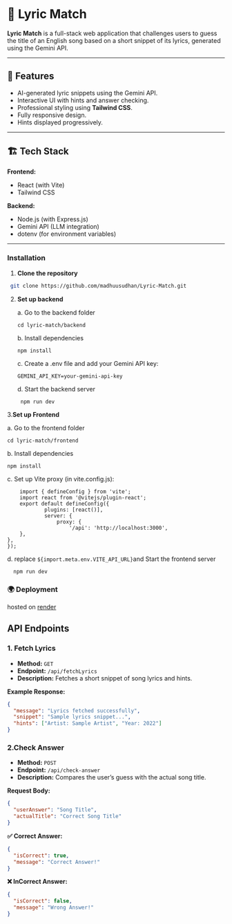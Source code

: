 # 🎵 Lyric Match

**Lyric Match** is a full-stack web application that challenges users to guess the title of an English song based on a short snippet of its lyrics, generated using the Gemini API.

---

## 🚀 Features
- AI-generated lyric snippets using the Gemini API.
- Interactive UI with hints and answer checking.
- Professional styling using **Tailwind CSS**.
- Fully responsive design.
- Hints displayed progressively.

---

## 🏗️ Tech Stack
**Frontend:**  
- React (with Vite)  
- Tailwind CSS  

**Backend:**  
- Node.js (with Express.js)  
- Gemini API (LLM integration)  
- dotenv (for environment variables)  

---
### Installation

1. **Clone the repository**

```bash
 git clone https://github.com/madhuusudhan/Lyric-Match.git
```
2. **Set up backend**

      a. Go to the backend folder 

    
       cd lyric-match/backend

      b. Install dependencies

       npm install

      c. Create a .env file and add your Gemini API key:

       GEMINI_API_KEY=your-gemini-api-key

      d. Start the backend server 
        
        npm run dev
3.**Set up Frontend**


   a. Go to the frontend folder 

    
    cd lyric-match/frontend

  b. Install dependencies

    npm install

  c. Set up Vite proxy (in vite.config.js):

        import { defineConfig } from 'vite';
        import react from '@vitejs/plugin-react';
        export default defineConfig({
                plugins: [react()],
                server: {
                    proxy: {
                        '/api': 'http://localhost:3000',
        },
    },
    });


  d. replace ```${import.meta.env.VITE_API_URL}```and Start the frontend server 
        
      npm run dev

### 🌍 Deployment
hosted on [render](https://lyricmatch.onrender.com/)
## API Endpoints

### 1. Fetch Lyrics
- **Method:** `GET`
- **Endpoint:** `/api/fetchLyrics`
- **Description:** Fetches a short snippet of song lyrics and hints.

**Example Response:**
```json
{
  "message": "Lyrics fetched successfully",
  "snippet": "Sample lyrics snippet...",
  "hints": ["Artist: Sample Artist", "Year: 2022"]
}
```
### 2.Check Answer

- **Method:** `POST`  
- **Endpoint:** `/api/check-answer`  
- **Description:** Compares the user’s guess with the actual song title.  

**Request Body:**  
```json
{
  "userAnswer": "Song Title",
  "actualTitle": "Correct Song Title"
}
```
**✅ Correct Answer:**
```json 
{
  "isCorrect": true,
  "message": "Correct Answer!"
}
```
**❌ InCorrect Answer:**
```json 
{
  "isCorrect": false,
  "message": "Wrong Answer!"
}
```
